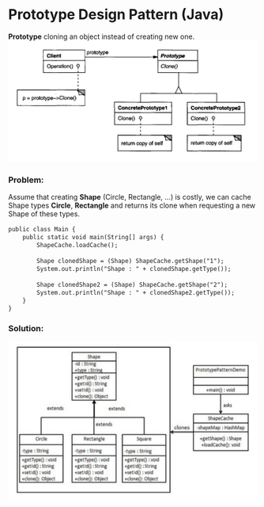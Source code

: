 # Prototype Design Pattern (Java)
**Prototype** cloning an object instead of creating new one.
![](https://github.com/shamy1st/design-pattern-prototype/blob/main/uml.png)
### Problem:
Assume that creating **Shape** (Circle, Rectangle, ...) is costly, we can cache Shape types **Circle**, **Rectangle** and returns its clone when requesting a new Shape of these types.

    public class Main {
        public static void main(String[] args) {
            ShapeCache.loadCache();

            Shape clonedShape = (Shape) ShapeCache.getShape("1");
            System.out.println("Shape : " + clonedShape.getType());

            Shape clonedShape2 = (Shape) ShapeCache.getShape("2");
            System.out.println("Shape : " + clonedShape2.getType());
        }
    }
### Solution:
![](https://github.com/shamy1st/design-pattern-prototype/blob/main/uml-solution.png)
